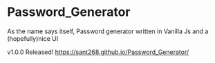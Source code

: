 # Password_Generator

As the name says itself, Password generator written in Vanilla Js and a (hopefully)nice UI


v1.0.0 Released!
https://sant268.github.io/Password_Generator/

